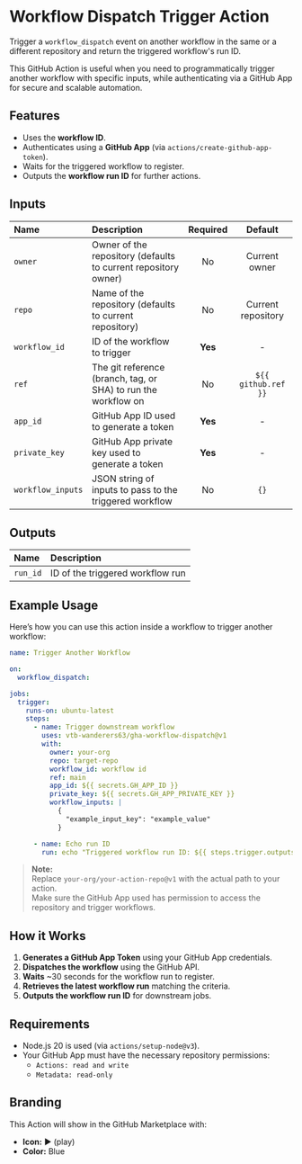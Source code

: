 # Workflow Dispatch Trigger Action

Trigger a `workflow_dispatch` event on another workflow in the same or a different repository and return the triggered workflow's run ID.

This GitHub Action is useful when you need to programmatically trigger another workflow with specific inputs, while authenticating via a GitHub App for secure and scalable automation.

## Features

- Uses the **workflow ID**.
- Authenticates using a **GitHub App** (via `actions/create-github-app-token`).
- Waits for the triggered workflow to register.
- Outputs the **workflow run ID** for further actions.

## Inputs

| Name | Description | Required | Default |
|:-----|:------------|:--------:|:-------:|
| `owner` | Owner of the repository (defaults to current repository owner) | No | Current owner |
| `repo` | Name of the repository (defaults to current repository) | No | Current repository |
| `workflow_id` | ID of the workflow to trigger | **Yes** | - |
| `ref` | The git reference (branch, tag, or SHA) to run the workflow on | No | `${{ github.ref }}` |
| `app_id` | GitHub App ID used to generate a token | **Yes** | - |
| `private_key` | GitHub App private key used to generate a token | **Yes** | - |
| `workflow_inputs` | JSON string of inputs to pass to the triggered workflow | No | `{}` |

## Outputs

| Name | Description |
|:-----|:------------|
| `run_id` | ID of the triggered workflow run |

## Example Usage

Here’s how you can use this action inside a workflow to trigger another workflow:

```yaml
name: Trigger Another Workflow

on:
  workflow_dispatch:

jobs:
  trigger:
    runs-on: ubuntu-latest
    steps:
      - name: Trigger downstream workflow
        uses: vtb-wanderers63/gha-workflow-dispatch@v1
        with:
          owner: your-org
          repo: target-repo
          workflow_id: workflow id
          ref: main
          app_id: ${{ secrets.GH_APP_ID }}
          private_key: ${{ secrets.GH_APP_PRIVATE_KEY }}
          workflow_inputs: |
            {
              "example_input_key": "example_value"
            }

      - name: Echo run ID
        run: echo "Triggered workflow run ID: ${{ steps.trigger.outputs.run_id }}"
```

> **Note:**  
> Replace `your-org/your-action-repo@v1` with the actual path to your action.  
> Make sure the GitHub App used has permission to access the repository and trigger workflows.

## How it Works

1. **Generates a GitHub App Token** using your GitHub App credentials.
2. **Dispatches the workflow** using the GitHub API.
3. **Waits** ~30 seconds for the workflow run to register.
4. **Retrieves the latest workflow run** matching the criteria.
5. **Outputs the workflow run ID** for downstream jobs.

## Requirements

- Node.js 20 is used (via `actions/setup-node@v3`).
- Your GitHub App must have the necessary repository permissions:
  - `Actions: read and write`
  - `Metadata: read-only`

## Branding

This Action will show in the GitHub Marketplace with:

- **Icon:** ▶️ (play)
- **Color:** Blue

